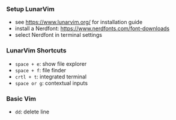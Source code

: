### Setup LunarVim
- see https://www.lunarvim.org/ for installation guide
- install a Nerdfont: https://www.nerdfonts.com/font-downloads
- select Nerdfont in terminal settings

### LunarVim Shortcuts
- `space + e`: show file explorer
- `space + f`: file finder
- `crtl + t`: integrated terminal
- `space or g`: contextual inputs

### Basic Vim
- `dd`: delete line
